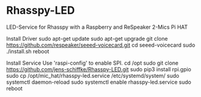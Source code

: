 # Rhasspy-LED
LED-Service for Rhasspy with a Raspberry and ReSpeaker 2-Mics Pi HAT

Install Driver
sudo apt-get update
sudo apt-get upgrade
git clone https://github.com/respeaker/seeed-voicecard.git
cd seeed-voicecard
sudo ./install.sh
reboot

Install Service
Use 'raspi-config' to enable SPI.
cd /opt
sudo git clone https://github.com/jens-schiffke/Rhasspy-LED.git
sudo pip3 install rpi.gpio
sudo cp /opt/mic_hat/rhasspy-led.service /etc/systemd/system/
sudo systemctl daemon-reload
sudo systemctl enable rhasspy-led.service
sudo reboot

